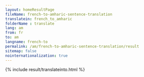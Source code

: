 ```yaml
---
layout: homeResultPage
fileName: french-to-amharic-sentence-translation
translatein: french_to_amharic
folderName : translate
lang: am
from: fr
to: am
langname: french-to
permalink: /am/french-to-amharic-sentence-translation/result
sitemap: false
nointernationalization: true
---
```

{% include result/translateinto.html %}

<script src="/js/result/translation.js" data-foldername="{{page.folderName}}" data-lang="{{page.lang}}"></script>
